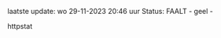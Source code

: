 laatste update: 
wo 29-11-2023 20:46   uur 
Status: FAALT - geel - 
<div class="service Y">httpstat</div>